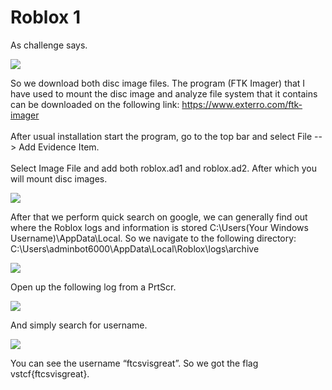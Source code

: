 # Roblox 1

As challenge says.

<img src="https://github.com/swarogisreal/CTF-Writeups/blob/main/2022-vsCTF/Images/roblox1-1.png"/>

So we download both disc image files. The program (FTK Imager) that I have used to mount the disc image and analyze file system that it contains can be downloaded on the following link: https://www.exterro.com/ftk-imager <br><br>
After usual installation start the program, go to the top bar and select File --> Add Evidence Item. <br><br>
Select Image File and add both roblox.ad1 and roblox.ad2. After which you will mount disc images.

<img src="https://github.com/swarogisreal/CTF-Writeups/blob/main/2022-vsCTF/Images/roblox1-2.png"/>

After that we perform quick search on google, we can generally find out where the Roblox logs and information is stored C:\Users\(Your Windows Username)\AppData\Local. So we navigate to the following directory: C:\Users\adminbot6000\AppData\Local\Roblox\logs\archive <br>

<img src="https://github.com/swarogisreal/CTF-Writeups/blob/main/2022-vsCTF/Images/roblox1-3.png"/>

Open up the following log from a PrtScr.

<img src="https://github.com/swarogisreal/CTF-Writeups/blob/main/2022-vsCTF/Images/roblox1-4.png"/>

And simply search for username.

<img src="https://github.com/swarogisreal/CTF-Writeups/blob/main/2022-vsCTF/Images/roblox1-5.png"/>

You can see the username “ftcsvisgreat”. So we got the flag vstcf{ftcsvisgreat}.
